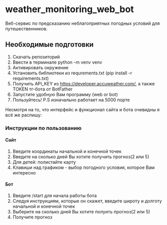 # weather_monitoring_web_bot

 Веб-сервис по предсказанию неблагоприятных погодных условий для путешественников.

## Необходимые подготовки
1) Cкачать репозиторий
2) Ввести в терминале python -m venv venv
3) Активировать окружение
4) Установить библиотеки из requrements.txt (pip install -r requirements.txt)
5) Получить API_KEY из https://developer.accuweather.com/, а также TOKEN тг-бота от BotFather
6) Запустите удобную Вам программу (web or bot)
7) Пользуйтесь! P.S  изначально работает на 5000 порте

Несмотря на то, что интерфейс и функционал сайта и бота очевидны я всё же распишу:
### Инструкции по пользованию
#### Сайт
1) Введите координаты начальной и конечной точек
2) Введите на сколько дней Вы хотите получить прогноз(2 или 5)
3) Для детей: полистайте карту
4) Клавиши над графиком - выбор погодного условия, которое Вам интересно
#### Бот 
1) Введите /start для начала работы бота
2) Следуя инструкциям, которые он скажет, введите широту и долготу начальной и конечной точек
3) Выберите на сколько дней Вы хотите полуить прогноз(2 или 5)
4) Получите прогноз
